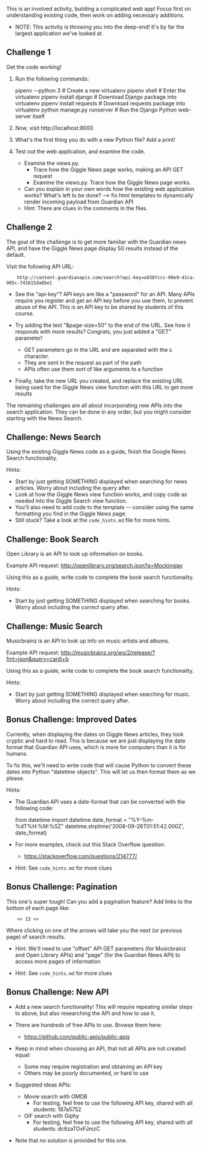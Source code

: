 This is an involved activity, building a complicated web app! Focus first on
understanding existing code, then work on adding necessary additions.

- NOTE: This activity is throwing you into the deep-end! It's by far the
  largest application we've looked at.

Challenge 1
-----------

Get the code working!

1. Run the following commands:


    pipenv --python 3           # Create a new virtualenv
    pipenv shell                # Enter the virtualenv
    pipenv install django       # Download Django package into virtualenv
    pipenv install requests     # Download requests package into virtualenv
    python manage.py runserver  # Run the Django Python web-server itself

2. Now, visit http://localhost:8000

3. What's the first thing you do with a new Python file? Add a print!

4. Test out the web application, and examine the code.
    - Examine the views.py.
        - Trace how the Giggle News page works, making an API GET request
        - Examine the views.py. Trace how the Giggle News page works.
    - Can you explain in your own words how the existing web application works?
      What's left to be done?
      --> fix html templates to dynamically render incoming payload from Guardian API
    - Hint: There are clues in the comments in the files.




Challenge 2
-----------

The goal of this challenge is to get more familiar with the Guardian news API,
and have the Giggle News page display 50 results instead of the default.

Visit the following API URL:

        http://content.guardianapis.com/search?api-key=a938fccc-00e9-41ca-905c-741615da8be1

- See the "api-key"? API keys are like a "password" for an API. Many APIs
  require you register and get an API key before you use them, to prevent abuse
  of the API. This is an API key to be shared by students of this course.

- Try adding the text "&page-size=50" to the end of the URL. See how it
  responds with more results? Congrats, you just added a "GET" parameter!
    - GET parameters go in the URL and are separated with the `&` character.
    - They are sent in the request as part of the path
    - APIs often use them sort of like arguments to a function

- Finally, take the new URL you created, and replace the existing URL being
  used for the Giggle News view function with this URL to get more results



The remaining challenges are all about incorporating new APIs into the search
application. They can be done in any order, but you might consider starting
with the News Search.




Challenge: News Search
----------------------

Using the existing Giggle News code as a guide, finish the Google News Search
functionality.

Hints:

- Start by just getting SOMETHING displayed when searching for news articles.
  Worry about including the query after.
- Look at how the Giggle News view function works, and copy code as needed into
  the Giggle Search view function.
- You'll also need to add code to the template -- consider using the same
  formatting you find in the Giggle News page.
- Still stuck? Take a look at the `code_hints.md` file for more hints.




Challenge: Book Search
----------------------

Open Library is an API to look up information on books.

Example API request: http://openlibrary.org/search.json?q=Mockingjay

Using this as a guide, write code to complete the book search functionality.

Hints:

- Start by just getting SOMETHING displayed when searching for books.  Worry
  about including the correct query after.




Challenge: Music Search
----------------------

Musicbrainz is an API to look up info on music artists and albums.

Example API request: http://musicbrainz.org/ws/2/release/?fmt=json&query=cardi+b

Using this as a guide, write code to complete the book search functionality.


Hints:

- Start by just getting SOMETHING displayed when searching for music.  Worry
  about including the correct query after.




Bonus Challenge: Improved Dates
-------------------------------

Currently, when displaying the dates on Giggle News articles, they look cryptic
and hard to read. This is because we are just displaying the date format that
Guardian API uses, which is more for computers than it is for humans.

To fix this, we'll need to write code that will cause Python to convert these
dates into Python "datetime objects". This will let us then format them as we
please.

Hints:

- The Guardian API uses a date-format that can be converted with the following
  code:

    from datetime import datetime
    date_format = "%Y-%m-%dT%H:%M:%SZ"
    datetime.strptime('2008-09-26T01:51:42.000Z', date_format)

- For more examples, check out this Stack Overflow question:
    - <https://stackoverflow.com/questions/214777/>

- Hint: See `code_hints.md` for more clues




Bonus Challenge: Pagination
-------------------------------

This one's super tough! Can you add a pagination feature?  Add links to the
bottom of each page like:

        << 13 >>

Where clicking on one of the arrows will take you the next (or previous page)
of search results.

- Hint: We'll need to use "offset" API GET parameters (for Musicbrainz and Open
  Library APIs) and "page" (for the Guardian News API) to access more pages of
  information

- Hint: See `code_hints.md` for more clues



Bonus Challenge: New API
---------------------------

- Add a new search functionality! This will require repeating similar steps to
  above, but also researching the API and how to use it.

- There are hundreds of free APIs to use. Browse them here:
    - https://github.com/public-apis/public-apis

- Keep in mind when choosing an API, that not all APIs are not created equal:
    - Some may require registration and obtaining an API key
    - Others may be poorly documented, or hard to use

- Suggested ideas APIs:
    - Movie search with OMDB
        - For testing, feel free to use the following API key, shared with all
          students: 187a5752
    - GIF search with Giphy
        - For testing, feel free to use the following API key, shared with all
          students: dc6zaTOxFJmzC

- Note that no solution is provided for this one.
